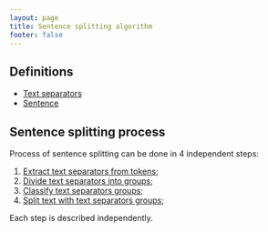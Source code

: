 ```yaml
---
layout: page
title: Sentence splitting algorithm
footer: false
---
```


## Definitions

* [Text separators](./main-definitions.html#text-separators)
* [Sentence](./main-definitions.html#sentence)

## Sentence splitting process

Process of sentence splitting can be done in 4 independent steps:

1. [Extract text separators from tokens](text-separators-extraction.html);
2. [Divide text separators into groups](https://github.com/b0noI/AIF2/wiki/Algorithm-of-dividing-text-separators-into-groups);
3. [Classify text separators groups](https://github.com/b0noI/AIF2/wiki/Algorithm-of-classification-of-text-separators-groups);
4. [Split text with text separators groups](https://github.com/b0noI/AIF2/wiki/Algorithm-of-splitting-text-with-groups-of-text-separators);

Each step is described independently.